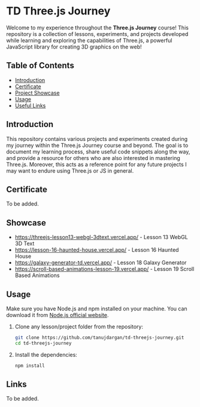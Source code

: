# TD Three.js Journey

Welcome to my experience throughout the **Three.js Journey** course! This repository is a collection of lessons, experiments, and projects developed while learning and exploring the capabilities of Three.js, a powerful JavaScript library for creating 3D graphics on the web!

## Table of Contents
- [Introduction](#introduction)
- [Certificate](#certificate)
- [Project Showcase](#showcase)
- [Usage](#usage)
- [Useful Links](#links)

## Introduction

This repository contains various projects and experiments created during my journey within the Three.js Journey course and beyond. The goal is to document my learning process, share useful code snippets along the way, and provide a resource for others who are also interested in mastering Three.js. Moreover, this acts as a reference point for any future projects I may want to endure using Three.js or JS in general.

## Certificate

To be added.

## Showcase

- https://threejs-lesson13-webgl-3dtext.vercel.app/ - Lesson 13 WebGL 3D Text
- https://lesson-16-haunted-house.vercel.app/ - Lesson 16 Haunted House
- https://galaxy-generator-td.vercel.app/ - Lesson 18 Galaxy Generator
- https://scroll-based-animations-lesson-19.vercel.app/ - Lesson 19 Scroll Based Animations

## Usage

Make sure you have Node.js and npm installed on your machine. You can download it from [Node.js official website](https://nodejs.org/).

1. Clone any lesson/project folder from the repository:
    ```bash
    git clone https://github.com/tanujdargan/td-threejs-journey.git
    cd td-threejs-journey
    ```

2. Install the dependencies:
    ```bash
    npm install
    ```

## Links

To be added.
